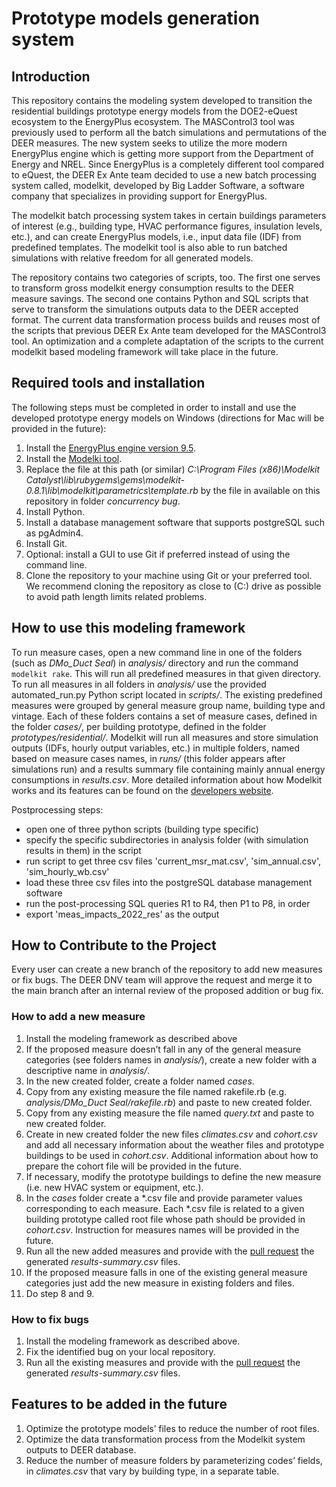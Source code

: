 # Prototype models generation system

## Introduction
This repository contains the modeling system developed to transition the residential buildings prototype energy models from the DOE2-eQuest ecosystem to the EnergyPlus ecosystem. The MASControl3 tool was previously used to perform all the batch simulations and permutations of the DEER measures. The new system seeks to utilize the more modern EnergyPlus engine which is getting more support from the Department of Energy and NREL. Since EnergyPlus is a completely different tool compared to eQuest, the DEER Ex Ante team decided to use a new batch processing system called, modelkit, developed by Big Ladder Software, a software company that specializes in providing support for EnergyPlus.

The modelkit batch processing system takes in certain buildings parameters of interest (e.g., building type, HVAC performance figures, insulation levels, etc.), and can create EnergyPlus models, i.e., input data file (IDF) from predefined templates. The modelkit tool is also able to run batched simulations with relative freedom for all generated models.

The repository contains two categories of scripts, too. The first one serves to transform gross modelkit energy consumption results to the DEER measure savings. The second one contains Python and SQL scripts that serve to transform the simulations outputs data to the DEER accepted format. The current data transformation process builds and reuses most of the scripts that previous DEER Ex Ante team developed for the MASControl3 tool. An optimization and a complete adaptation of the scripts to the current modelkit based modeling framework will take place in the future.

## Required tools and installation
The following steps must be completed in order to install and use the developed prototype energy models on Windows (directions for Mac will be provided in the future):
1.	Install the [EnergyPlus engine version 9.5](https://github.com/NREL/EnergyPlus/releases/tag/v9.5.0).
2.	Install the [Modelki tool](https://share.bigladdersoftware.com/files/modelkit-catalyst-0.7.0.exe).
3.	Replace the file at this path (or similar) _C:\Program Files (x86)\Modelkit Catalyst\lib\rubygems\gems\modelkit-0.8.1\lib\modelkit\parametrics\template.rb_ by the file in available on this repository in folder _concurrency bug_.
4.	Install Python.
5.	Install a database management software that supports postgreSQL such as pgAdmin4.
7.	Install Git.
8.	Optional: install a GUI to use Git if preferred instead of using the command line.
9.	Clone the repository to your machine using Git or your preferred tool. We recommend cloning the repository as close to (C:) drive as possible to avoid path length limits related problems.

## How to use this modeling framework
To run measure cases, open a new command line in one of the folders (such as _DMo_Duct Seal_) in _analysis/_ directory and run the command `modelkit rake`. This will run all predefined measures in that given directory. To run all measures in all folders in _analysis/_ use the provided automated_run.py Python script located in _scripts/_. The existing predefined measures were grouped by general measure group name, building type and vintage. Each of these folders contains a set of measure cases, defined in the folder _cases/_, per building prototype, defined in the folder _prototypes/residential/_. Modelkit will run all measures and store simulation outputs (IDFs, hourly output variables, etc.) in multiple folders, named based on measure cases names, in _runs/_ (this folder appears after simulations run) and a results summary file containing mainly annual energy consumptions in _results.csv_. More detailed information about how Modelkit works and its features can be found on the [developers website](https://bigladdersoftware.com/projects/modelkit/).

Postprocessing steps:
+ open one of three python scripts (building type specific)
+ specify the specific subdirectories in analysis folder (with simulation results in them) in the script
+ run script to get three csv files 'current_msr_mat.csv', 'sim_annual.csv', 'sim_hourly_wb.csv'
+ load these three csv files into the postgreSQL database management software
+ run the post-processing SQL queries R1 to R4, then P1 to P8, in order
+ export 'meas_impacts_2022_res' as the output

## How to Contribute to the Project
Every user can create a new branch of the repository to add new measures or fix bugs. The DEER DNV team will approve the request and merge it to the main branch after an internal review of the proposed addition or bug fix.

### How to add a new measure
1. Install the modeling framework as described above
2. If the proposed measure doesn’t fall in any of the general measure categories (see folders names in _analysis/_), create a new folder with a descriptive name in _analysis/_.
3. In the new created folder, create a folder named _cases_.
4. Copy from any existing measure the file named rakefile.rb (e.g. _analysis/DMo_Duct Seal/rakefile.rb_) and paste to new created folder.
5. Copy from any existing measure the file named _query.txt_ and paste to new created folder.
6. Create in new created folder the new files _climates.csv_ and _cohort.csv_ and add all necessary information about the weather files and prototype buildings to be used in _cohort.csv_. Additional information about how to prepare the cohort file will be provided in the future.
7. If necessary, modify the prototype buildings to define the new measure (i.e. new HVAC system or equipment, etc.).
8. In the _cases_ folder create a *.csv file and provide parameter values corresponding to each measure. Each *.csv file is related to a given building prototype called root file whose path should be provided in _cohort.csv_. Instruction for measures names will be provided in the future.
9. Run all the new added measures and provide with the [pull request](https://docs.github.com/en/pull-requests/collaborating-with-pull-requests/proposing-changes-to-your-work-with-pull-requests/about-pull-requests) the generated _results-summary.csv_ files.
10. If the proposed measure falls in one of the existing general measure categories just add the new measure in existing folders and files.
11. Do step 8 and 9.

### How to fix bugs
1. Install the modeling framework as described above.
2. Fix the identified bug on your local repository.
3. Run all the existing measures and provide with the [pull request](https://docs.github.com/en/pull-requests/collaborating-with-pull-requests/proposing-changes-to-your-work-with-pull-requests/about-pull-requests) the generated _results-summary.csv_ files.

## Features to be added in the future
1. Optimize the prototype models’ files to reduce the number of root files.
2. Optimize the data transformation process from the Modelkit system outputs to DEER database.
3. Reduce the number of measure folders by parameterizing codes’ fields, in _climates.csv_ that vary by building type, in a separate table.
